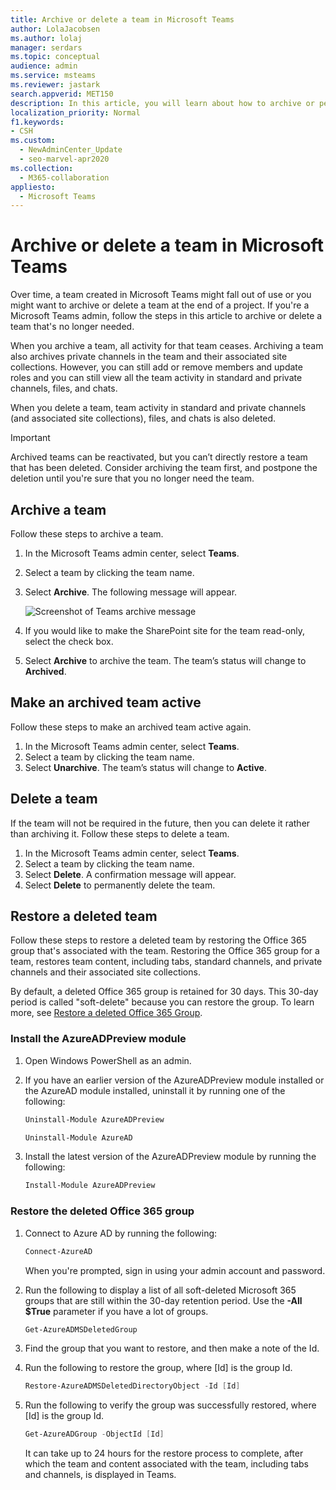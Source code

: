 ```yaml
---
title: Archive or delete a team in Microsoft Teams
author: LolaJacobsen
ms.author: lolaj
manager: serdars
ms.topic: conceptual
audience: admin
ms.service: msteams
ms.reviewer: jastark
search.appverid: MET150
description: In this article, you will learn about how to archive or permanently delete a team in Microsoft Teams.
localization_priority: Normal
f1.keywords:
- CSH
ms.custom: 
  - NewAdminCenter_Update
  - seo-marvel-apr2020
ms.collection: 
  - M365-collaboration
appliesto: 
  - Microsoft Teams
---
```


Archive or delete a team in Microsoft Teams
===========================================

Over time, a team created in Microsoft Teams might fall out of use or you might want to archive or delete a team at the end of a project. If you're a Microsoft Teams admin, follow the steps in this article to archive or delete a team that's no longer needed.

When you archive a team, all activity for that team ceases. Archiving a team also archives private channels in the team and their associated site collections.  However, you can still add or remove members and update roles and you can still view all the team activity in standard and private channels, files, and chats.

When you delete a team, team activity in standard and private channels (and associated site collections), files, and chats is also deleted.

> [!IMPORTANT]
> Archived teams can be reactivated, but you can’t directly restore a team that has been deleted. Consider archiving the team first, and postpone the deletion until you're sure that you no longer need the team.

## Archive a team

Follow these steps to archive a team.

1. In the Microsoft Teams admin center, select **Teams**.
2. Select a team by clicking the team name.
3. Select **Archive**. The following message will appear.

    ![Screenshot of Teams archive message](media/teams-archive-message.png)

4. If you would like to make the SharePoint site for the team read-only, select the check box.
5. Select **Archive** to archive the team. The team’s status will change to **Archived**.

## Make an archived team active

Follow these steps to make an archived team active again.

1. In the Microsoft Teams admin center, select **Teams**.
2. Select a team by clicking the team name.
3. Select **Unarchive**. The team’s status will change to **Active**.

## Delete a team

If the team will not be required in the future, then you can delete it rather than archiving it. Follow these steps to delete a team.

1.	In the Microsoft Teams admin center, select **Teams**.
2.	Select a team by clicking the team name.
3.	Select **Delete**. A confirmation message will appear.
4.	Select **Delete** to permanently delete the team.

## Restore a deleted team

Follow these steps to restore a deleted team by restoring the Office 365 group that's associated with the team. Restoring the Office 365 group for a team, restores team content, including tabs, standard channels, and private channels and their associated site collections.

By default, a deleted Office 365 group is retained for 30 days. This 30-day period is called "soft-delete" because you can restore the group. To learn more, see [Restore a deleted Office 365 Group](https://docs.microsoft.com/office365/admin/create-groups/restore-deleted-group).

### Install the AzureADPreview module

1. Open Windows PowerShell as an admin.
2. If you have an earlier version of the AzureADPreview module installed or the AzureAD module installed, uninstall it by running one of the following:

    ```PowerShell 
    Uninstall-Module AzureADPreview
    ```

    ```PowerShell
    Uninstall-Module AzureAD
    ```
3. Install the latest version of the AzureADPreview module by running the following:

    ```PowerShell
    Install-Module AzureADPreview
    ```    

### Restore the deleted Office 365 group

1. Connect to Azure AD by running the following:
    ```PowerShell
    Connect-AzureAD
    ```
    When you're prompted, sign in using your admin account and password.  
2. Run the following to display a list of all soft-deleted Microsoft 365 groups that are still within the 30-day retention period. Use the **-All $True** parameter if you have a lot of groups.
    ```PowerShell
    Get-AzureADMSDeletedGroup
    ``` 
3. Find the group that you want to restore, and then make a note of the Id.
4. Run the following to restore the group, where [Id] is the group Id.
    ```PowerShell
    Restore-AzureADMSDeletedDirectoryObject -Id [Id]
    ```
5.  Run the following to verify the group was successfully restored, where [Id] is the group Id.
    ```PowerShell
    Get-AzureADGroup -ObjectId [Id]
    ```

    It can take up to 24 hours for the restore process to complete, after which the team and content associated with the team, including tabs and channels, is displayed in Teams.
